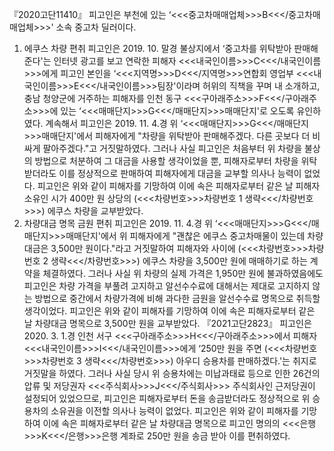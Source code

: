 『2020고단11410』
피고인은 부천에 있는 ‘<<<중고차매매업체>>>B<<</중고차매매업체>>>' 소속 중고차 딜러이다.
1. 에쿠스 차량 편취
피고인은 2019. 10. 말경 불상지에서 ‘중고차를 위탁받아 판매해준다'는 인터넷 광고를 보고 연락한 피해자 <<<내국인이름>>>C<<</내국인이름>>>에게 피고인 본인을 ‘<<<지역명>>>D<<</지역명>>>연합회 영업부 <<<내국인이름>>>E<<</내국인이름>>>팀장'이라며 허위의 직책을 꾸며 내 소개하고, 충남 청양군에 거주하는 피해자를 인천 동구 <<<구아래주소>>>F<<</구아래주소>>>에 있는 ‘<<<매매단지>>>G<<</매매단지>>>매매단지'로 오도록 유인하였다.
계속해서 피고인은 2019. 11. 4.경 위 ‘<<<매매단지>>>G<<</매매단지>>>매매단지'에서 피해자에게 "차량을 위탁받아 판매해주겠다. 다른 곳보다 더 비싸게 팔아주겠다."고 거짓말하였다.
그러나 사실 피고인은 처음부터 위 차량을 불상의 방법으로 처분하여 그 대금을 사용할 생각이었을 뿐, 피해자로부터 차량을 위탁받더라도 이를 정상적으로 판매하여 피해자에게 대금을 교부할 의사나 능력이 없었다.
피고인은 위와 같이 피해자를 기망하여 이에 속은 피해자로부터 같은 날 피해자 소유인 시가 400만 원 상당의 (<<<차량번호>>>차량번호 1 생략<<</차량번호>>>) 에쿠스 차량을 교부받았다.
2. 차량대금 명목 금원 편취
피고인은 2019. 11. 4.경 위 ‘<<<매매단지>>>G<<</매매단지>>>매매단지'에서 위 피해자에게 "괜찮은 에쿠스 중고차매물이 있는데 차량대금은 3,500만 원이다."라고 거짓말하여 피해자와 사이에 (<<<차량번호>>>차량번호 2 생략<<</차량번호>>>) 에쿠스 차량을 3,500만 원에 매매하기로 하는 계약을 체결하였다.
그러나 사실 위 차량의 실제 가격은 1,950만 원에 불과하였음에도 피고인은 차량 가격을 부풀려 고지하고 알선수수료에 대해서는 제대로 고지하지 않는 방법으로 중간에서 차량가격에 비해 과다한 금원을 알선수수료 명목으로 취득할 생각이었다.
피고인은 위와 같이 피해자를 기망하여 이에 속은 피해자로부터 같은 날 차량대금 명목으로 3,500만 원을 교부받았다.
『2021고단2823』
피고인은 2020. 3. 1.경 인천 서구 <<<구아래주소>>>H<<</구아래주소>>>에서 피해자 <<<내국인이름>>>I<<</내국인이름>>>에게 ‘250만 원을 주면 (<<<차량번호>>>차량번호 3 생략<<</차량번호>>>) 아우디 승용차를 판매하겠다.'는 취지로 거짓말을 하였다.
그러나 사실 당시 위 승용차에는 미납과태료 등으로 인한 26건의 압류 및 저당권자 <<<주식회사>>>J<<</주식회사>>> 주식회사인 근저당권이 설정되어 있었으므로, 피고인은 피해자로부터 돈을 송금받더라도 정상적으로 위 승용차의 소유권을 이전할 의사나 능력이 없었다.
피고인은 위와 같이 피해자를 기망하여 이에 속은 피해자로부터 같은 날 차량대금 명목으로 피고인 명의의 <<<은행>>>K<<</은행>>>은행 계좌로 250만 원을 송금 받아 이를 편취하였다.
